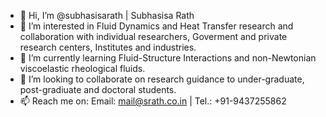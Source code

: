 - 👋 Hi, I’m @subhasisarath | Subhasisa Rath
- 👀 I’m interested in Fluid Dynamics and Heat Transfer research and collaboration with individual researchers, Goverment and private research centers, Institutes and industries.
- 🌱 I’m currently learning Fluid-Structure Interactions and non-Newtonian viscoelastic rheological fluids.
- 💞️ I’m looking to collaborate on research guidance to under-graduate, post-gradiuate and doctoral students.
- 📫 Reach me on: Email: mail@srath.co.in | Tel.: +91-9437255862

<!---
subhasisarath/subhasisarath is a ✨ special ✨ repository because its `README.md` (this file) appears on your GitHub profile.
You can click the Preview link to take a look at your changes.
--->
